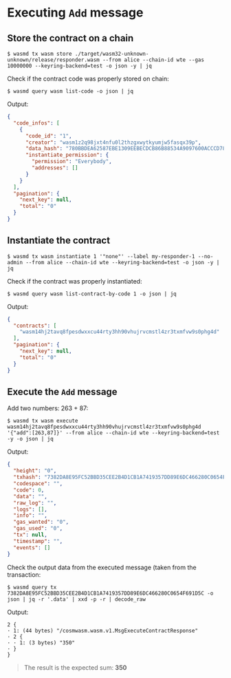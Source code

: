 # Executing `Add` message

## Store the contract on a chain

```shell
$ wasmd tx wasm store ./target/wasm32-unknown-unknown/release/responder.wasm --from alice --chain-id wte --gas 10000000 --keyring-backend=test -o json -y | jq
```

Check if the contract code was properly stored on chain:

```shell
$ wasmd query wasm list-code -o json | jq
```

Output:

```json
{
  "code_infos": [
    {
      "code_id": "1",
      "creator": "wasm1z2q98jxt4nfu0l2thzgxwytkyumjw5fasqx39p",
      "data_hash": "780BBDEA62587EBE1309EEBECDCB86B88534A9097600ACCCD7866A50310F5266",
      "instantiate_permission": {
        "permission": "Everybody",
        "addresses": []
      }
    }
  ],
  "pagination": {
    "next_key": null,
    "total": "0"
  }
}
```

## Instantiate the contract

```shell
$ wasmd tx wasm instantiate 1 '"none"' --label my-responder-1 --no-admin --from alice --chain-id wte --keyring-backend=test -o json -y | jq
```

Check if the contract was properly instantiated:
 
```shell
$ wasmd query wasm list-contract-by-code 1 -o json | jq
```

Output:

```json
{
  "contracts": [
    "wasm14hj2tavq8fpesdwxxcu44rty3hh90vhujrvcmstl4zr3txmfvw9s0phg4d"
  ],
  "pagination": {
    "next_key": null,
    "total": "0"
  }
}
```

## Execute the `Add` message

Add two numbers: 263 + 87:

```shell
$ wasmd tx wasm execute wasm14hj2tavq8fpesdwxxcu44rty3hh90vhujrvcmstl4zr3txmfvw9s0phg4d '{"add":[263,87]}' --from alice --chain-id wte --keyring-backend=test -y -o json | jq
```

Output:

```json
{
  "height": "0",
  "txhash": "7382DA8E95FC52BBD35CEE2B4D1CB1A7419357DD89E6DC466280C0654F691D5C",
  "codespace": "",
  "code": 0,
  "data": "",
  "raw_log": "",
  "logs": [],
  "info": "",
  "gas_wanted": "0",
  "gas_used": "0",
  "tx": null,
  "timestamp": "",
  "events": []
}
```

Check the output data from the executed message (taken from the transaction:

```shell
$ wasmd query tx 7382DA8E95FC52BBD35CEE2B4D1CB1A7419357DD89E6DC466280C0654F691D5C -o json | jq -r '.data' | xxd -p -r | decode_raw
```

Output:

```text
2 {
· 1: (44 bytes) "/cosmwasm.wasm.v1.MsgExecuteContractResponse"
· 2 {
· · 1: (3 bytes) "350"
· }
}
```

> The result is the expected sum: **350**
